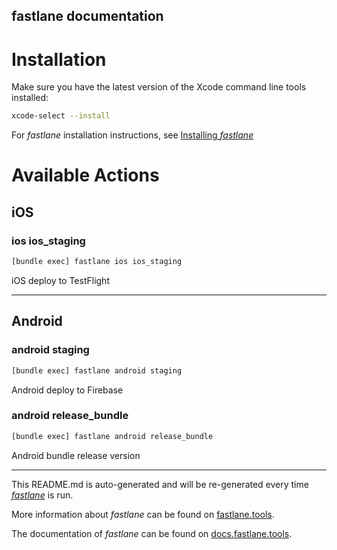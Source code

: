 fastlane documentation
----

# Installation

Make sure you have the latest version of the Xcode command line tools installed:

```sh
xcode-select --install
```

For _fastlane_ installation instructions, see [Installing _fastlane_](https://docs.fastlane.tools/#installing-fastlane)

# Available Actions

## iOS

### ios ios_staging

```sh
[bundle exec] fastlane ios ios_staging
```

iOS deploy to TestFlight

----


## Android

### android staging

```sh
[bundle exec] fastlane android staging
```

Android deploy to Firebase

### android release_bundle

```sh
[bundle exec] fastlane android release_bundle
```

Android bundle release version

----

This README.md is auto-generated and will be re-generated every time [_fastlane_](https://fastlane.tools) is run.

More information about _fastlane_ can be found on [fastlane.tools](https://fastlane.tools).

The documentation of _fastlane_ can be found on [docs.fastlane.tools](https://docs.fastlane.tools).
